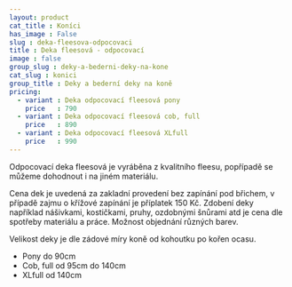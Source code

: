 ```yaml
---
layout: product
cat_title : Koníci
has_image : False
slug : deka-fleesova-odpocovaci
title : Deka fleesová - odpocovací
image : false
group_slug : deky-a-bederni-deky-na-kone
cat_slug : konici
group_title : Deky a bederní deky na koně
pricing:
  - variant : Deka odpocovací fleesová pony
    price   : 790
  - variant : Deka odpocovací fleesová cob, full
    price   : 890
  - variant : Deka odpocovací fleesová XLfull
    price   : 990
---
```


Odpocovací deka fleesová je vyráběna z kvalitního fleesu, popřípadě se můžeme dohodnout i na jiném materiálu.

Cena dek je uvedená za zakladní provedení bez zapínání pod břichem, v případě zajmu o křížové zapínání je příplatek 150&nbsp;Kč.
Zdobení deky například nášivkami, kostičkami, pruhy, ozdobnými šnůrami atd je cena dle spotřeby materiálu a práce.
Možnost objednání různých barev.

Velikost deky je dle zádové míry koně od kohoutku po kořen ocasu.

- Pony do 90cm
- Cob, full od 95cm do 140cm
- XLfull od 140cm

